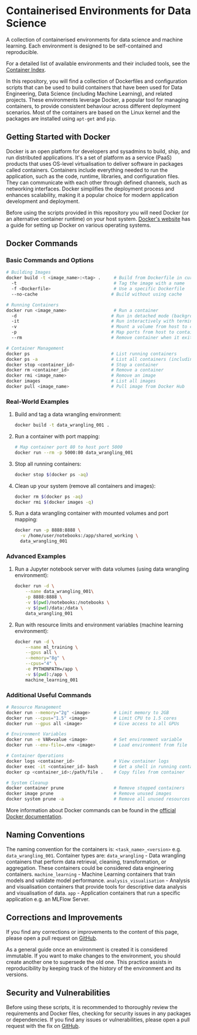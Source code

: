 # Containerised Environments for Data Science

A collection of containerised environments for data science and machine learning. Each environment is designed to be self-contained and reproducible.

For a detailed list of available environments and their included tools, see the [Container Index](container_index.md).

In this repository, you will find a collection of Dockerfiles and configuration scripts that can be used to build containers that have been used for Data Engineering, Data Science (including Machine Learning), and related projects. These environments leverage Docker, a popular tool for managing containers, to provide consistent behaviour across different deployment scenarios. Most of the containers are based on the Linux kernel and the packages are installed using `apt-get` and `pip`.



## Getting Started with Docker

Docker is an open platform for developers and sysadmins to build, ship, and run distributed applications. It's a set of platform as a service (PaaS) products that uses OS-level virtualisation to deliver software in packages called containers. Containers include everything needed to run the application, such as the code, runtime, libraries, and configuration files. They can communicate with each other through defined channels, such as networking interfaces. Docker simplifies the deployment process and enhances scalability, making it a popular choice for modern application development and deployment.

Before using the scripts provided in this repository you will need Docker (or an alternative container runtime) on your host system. [Docker's website](https://www.docker.com/get-started/) has a guide for setting up Docker on various operating systems.



## Docker Commands

### Basic Commands and Options
```bash
# Building Images
docker build -t <image_name>:<tag> .     # Build from Dockerfile in current directory
  -t                                     # Tag the image with a name
  -f <Dockerfile>                        # Use a specific Dockerfile
  --no-cache                            # Build without using cache

# Running Containers
docker run <image_name>                  # Run a container
  -d                                    # Run in detached mode (background)
  -it                                   # Run interactively with terminal
  -v                                    # Mount a volume from host to container
  -p                                    # Map ports from host to container
  --rm                                  # Remove container when it exits

# Container Management
docker ps                               # List running containers
docker ps -a                            # List all containers (including stopped)
docker stop <container_id>              # Stop a container
docker rm <container_id>                # Remove a container
docker rmi <image_name>                 # Remove an image
docker images                           # List all images
docker pull <image_name>                # Pull image from Docker Hub
```

### Real-World Examples
1. Build and tag a data wrangling environment:
   ```bash
   docker build -t data_wrangling_001 .
   ```

2. Run a container with port mapping:
   ```bash
   # Map container port 80 to host port 5000
   docker run --rm -p 5000:80 data_wrangling_001
   ```

3. Stop all running containers:
   ```bash
   docker stop $(docker ps -aq)
   ```

4. Clean up your system (remove all containers and images):
   ```bash
   docker rm $(docker ps -aq)
   docker rmi $(docker images -q)
   ```

5. Run a data wrangling container with mounted volumes and port mapping:
   ```bash
   docker run -p 8888:8888 \
     -v /home/user/notebooks:/app/shared_working \
     data_wrangling_001
   ```

### Advanced Examples

1. Run a Jupyter notebook server with data volumes (using data wrangling environment):
   ```bash
   docker run -d \
       --name data_wrangling_001\
       -p 8888:8888 \
       -v $(pwd)/notebooks:/notebooks \
       -v $(pwd)/data:/data \
       data_wrangling_001
   ```

2. Run with resource limits and environment variables (machine learning environment):
   ```bash
   docker run -d \
       --name ml_training \
       --gpus all \
       --memory="8g" \
       --cpus="4" \
       -e PYTHONPATH=/app \
       -v $(pwd):/app \
       machine_learning_001
   ```

### Additional Useful Commands
```bash
# Resource Management
docker run --memory="2g" <image>         # Limit memory to 2GB
docker run --cpus="1.5" <image>          # Limit CPU to 1.5 cores
docker run --gpus all <image>            # Give access to all GPUs

# Environment Variables
docker run -e VAR=value <image>          # Set environment variable
docker run --env-file=.env <image>       # Load environment from file

# Container Operations
docker logs <container_id>               # View container logs
docker exec -it <container_id> bash      # Get a shell in running container
docker cp <container_id>:/path/file .    # Copy files from container

# System Cleanup
docker container prune                   # Remove stopped containers
docker image prune                       # Remove unused images
docker system prune -a                   # Remove all unused resources
```

More information about Docker commands can be found in the [official Docker documentation](https://docs.docker.com/reference/cli/docker/).



## Naming Conventions
The naming convention for the containers is: `<task_name>_<version>` e.g. `data_wrangling_001`.
Container types are:
`data_wrangling` - Data wrangling containers that perform data retrieval, cleaning, transformation, or aggregation. These containers could be considered data engineering containers.
`machine_learning` - Machine Learning containers that train models and validate model performance.
`analysis_visualisation` - Analysis and visualisation containers that provide tools for descriptive data analysis and visualisation of data.
`app` - Application containers that run a specific application e.g. an MLFlow Server.



## Corrections and Improvements

If you find any corrections or improvements to the content of this page, please open a pull request on [GitHub](https://github.com/kierenAW/containerised_environments_for_data_science/pulls/).

As a general guide once an environment is created it is considered immutable. If you want to make changes to the environment, you should create another one to supersede the old one. This practice assists in reproducibility by keeping track of the history of the environment and its versions.


## Security and Vulnerabilities

Before using these scripts, it is recommended to thoroughly review the requirements and Docker files, checking for security issues in any packages or dependencies. If you find any issues or vulnerabilities, please open a pull request with the fix on [GitHub](https://github.com/kierenAW/containerised_environments_for_data_science/pulls).
